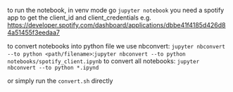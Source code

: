 to run the notebook, in venv mode go `jupyter notebook`
you need a spotify app to get the client_id and client_credentials
e.g. https://developer.spotify.com/dashboard/applications/dbbe41f4185d426d84a51455f3eedaa7

to convert notebooks into python file we use nbconvert: `jupyter nbconvert --to python <path/filename>`:`jupyter nbconvert --to python notebooks/spotify_client.ipynb`
to convert all notebooks: `jupyter nbconvert --to python *.ipynd`

or simply run the `convert.sh` directly